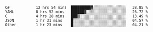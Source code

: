 <!--START_SECTION:waka-->

```text
C#            12 hrs 54 mins  █████████▓░░░░░░░░░░░░░░░   38.85 %
YAML          8 hrs 52 mins   ██████▓░░░░░░░░░░░░░░░░░░   26.72 %
C             4 hrs 28 mins   ███▒░░░░░░░░░░░░░░░░░░░░░   13.49 %
JSON          1 hr 31 mins    █░░░░░░░░░░░░░░░░░░░░░░░░   04.57 %
Other         1 hr 23 mins    █░░░░░░░░░░░░░░░░░░░░░░░░   04.21 %
```

<!--END_SECTION:waka-->
